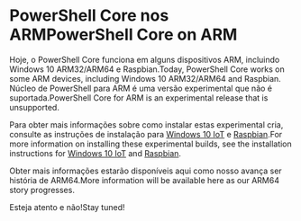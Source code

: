 # <a name="powershell-core-on-arm"></a><span data-ttu-id="9f5fa-101">PowerShell Core nos ARM</span><span class="sxs-lookup"><span data-stu-id="9f5fa-101">PowerShell Core on ARM</span></span>

<span data-ttu-id="9f5fa-102">Hoje, o PowerShell Core funciona em alguns dispositivos ARM, incluindo Windows 10 ARM32/ARM64 e Raspbian.</span><span class="sxs-lookup"><span data-stu-id="9f5fa-102">Today, PowerShell Core works on some ARM devices, including Windows 10 ARM32/ARM64 and Raspbian.</span></span>
<span data-ttu-id="9f5fa-103">Núcleo de PowerShell para ARM é uma versão experimental que não é suportada.</span><span class="sxs-lookup"><span data-stu-id="9f5fa-103">PowerShell Core for ARM is an experimental release that is unsupported.</span></span>

<span data-ttu-id="9f5fa-104">Para obter mais informações sobre como instalar estas experimental cria, consulte as instruções de instalação para [Windows 10 IoT](installing-powershell-core-on-windows.md#deploying-on-windows-iot) e [Raspbian](installing-powershell-core-on-linux.md#raspbian).</span><span class="sxs-lookup"><span data-stu-id="9f5fa-104">For more information on installing these experimental builds, see the installation instructions for [Windows 10 IoT](installing-powershell-core-on-windows.md#deploying-on-windows-iot) and [Raspbian](installing-powershell-core-on-linux.md#raspbian).</span></span>

<span data-ttu-id="9f5fa-105">Obter mais informações estarão disponíveis aqui como nosso avança ser história de ARM64.</span><span class="sxs-lookup"><span data-stu-id="9f5fa-105">More information will be available here as our ARM64 story progresses.</span></span>

<span data-ttu-id="9f5fa-106">Esteja atento e não!</span><span class="sxs-lookup"><span data-stu-id="9f5fa-106">Stay tuned!</span></span>
